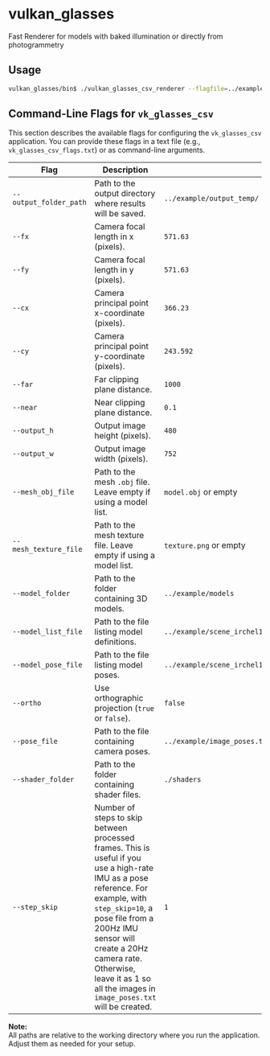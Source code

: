 # vulkan_glasses
Fast Renderer for models with baked illumination or directly from photogrammetry

## Usage

```sh
vulkan_glasses/bin$ ./vulkan_glasses_csv_renderer --flagfile=../example/vk_glasses_csv_flags.txt
```

## Command-Line Flags for `vk_glasses_csv`

This section describes the available flags for configuring the `vk_glasses_csv` application. You can provide these flags in a text file (e.g., `vk_glasses_csv_flags.txt`) or as command-line arguments.

| Flag                      | Description                                                                                      | Example Value                                               |
|---------------------------|--------------------------------------------------------------------------------------------------|-------------------------------------------------------------|
| `--output_folder_path`    | Path to the output directory where results will be saved.                                        | `../example/output_temp/`                                   |
| `--fx`                    | Camera focal length in x (pixels).                                                               | `571.63`                                                    |
| `--fy`                    | Camera focal length in y (pixels).                                                               | `571.63`                                                    |
| `--cx`                    | Camera principal point x-coordinate (pixels).                                                    | `366.23`                                                    |
| `--cy`                    | Camera principal point y-coordinate (pixels).                                                    | `243.592`                                                   |
| `--far`                   | Far clipping plane distance.                                                                     | `1000`                                                      |
| `--near`                  | Near clipping plane distance.                                                                    | `0.1`                                                       |
| `--output_h`              | Output image height (pixels).                                                                    | `480`                                                       |
| `--output_w`              | Output image width (pixels).                                                                     | `752`                                                       |
| `--mesh_obj_file`         | Path to the mesh `.obj` file. Leave empty if using a model list.                                 | `model.obj` or empty                                        |
| `--mesh_texture_file`     | Path to the mesh texture file. Leave empty if using a model list.                                | `texture.png` or empty                                      |
| `--model_folder`          | Path to the folder containing 3D models.                                                         | `../example/models`                                         |
| `--model_list_file`       | Path to the file listing model definitions.                                                      | `../example/scene_irchel140821_and_four_capsules/model_def_list.txt` |
| `--model_pose_file`       | Path to the file listing model poses.                                                            | `../example/scene_irchel140821_and_four_capsules/model_poses_list.txt` |
| `--ortho`                 | Use orthographic projection (`true` or `false`).                                                 | `false`                                                     |
| `--pose_file`             | Path to the file containing camera poses.                                                        | `../example/image_poses.txt`                                |
| `--shader_folder`         | Path to the folder containing shader files.                                                      | `./shaders`                                                 |
| `--step_skip`             | Number of steps to skip between processed frames. This is useful if you use a high-rate IMU as a pose reference. For example, with `step_skip=10`, a pose file from a 200Hz IMU sensor will create a 20Hz camera rate. Otherwise, leave it as 1 so all the images in `image_poses.txt` will be created. | `1`                                                         |



**Note:**  
All paths are relative to the working directory where you run the application. Adjust them as needed for your setup.